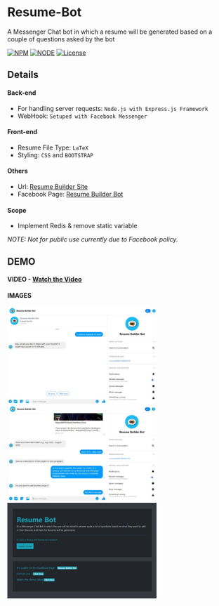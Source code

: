 # Resume-Bot
A Messenger Chat bot in which a resume will be generated based on a couple of questions asked by the bot

[![NPM](https://img.shields.io/static/v1?label=npm&message=>= 6.8.5&color=blue)](https://shields.io/)
[![NODE](https://img.shields.io/static/v1?label=node&message=>= 10.12.8&color=success)](https://shields.io/)
[![License](https://img.shields.io/badge/license-MIT-green.svg)](https://shields.io/)

## Details
#### Back-end
* For handling server requests: `Node.js with Express.js Framework`
* WebHook: `Setuped with Facebook Messenger`

#### Front-end
* Resume File Type: `LaTeX`
* Styling: `CSS` and `BOOTSTRAP`

#### Others
* Url: [Resume Builder Site](https://resumebuilderbot.herokuapp.com/)
* Facebook Page: [Resume Builder Bot](https://www.facebook.com/Resume-Builder-Bot-622691505043730/)

#### Scope
* Implement Redis & remove static variable

_NOTE: Not for public use currently due to Facebook policy._

## DEMO

#### VIDEO - [Watch the Video](https://www.youtube.com/watch?v=QOuzf08SJtA)
  
#### IMAGES
<img src="/public/demo/2.webp" width=340px /><img src="/public/demo/3.webp" width=340px />
<img src="/public/demo/1.webp" width=340px />
